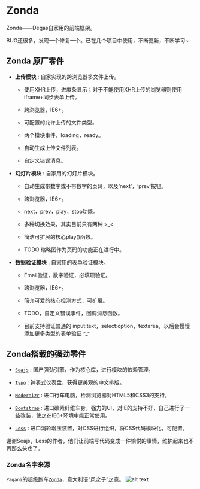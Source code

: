 # Zonda

Zonda——Degas自家用的前端框架。

BUG还很多，发现一个修复一个。已在几个项目中使用，不断更新，不断学习~

## Zonda 原厂零件

- **上传模块** : 自家实现的跨浏览器多文件上传。
    

    + 使用XHR上传，进度条显示；对于不能使用XHR上传的浏览器则使用iframe+同步表单上传。
    
    + 跨浏览器，IE6+。

    + 可配置的允许上传的文件类型。

    + 两个模块事件，loading，ready。
    
    + 自动生成上传文件列表。
    
    + 自定义错误消息。

- **幻灯片模块** : 自家用的幻灯片模块。

    + 自动生成带数字或不带数字的页码，以及‘next’，‘prev’按钮。

    + 跨浏览器，IE6+。

    + next，prev，play，stop功能。

    + 多种切换效果，其实目前只有两种 >_<

    + 简洁可扩展的核心play()函数。

    + TODO 缩略图作为页码的功能正在进行中。

- **数据验证模块** : 自家用的表单验证模块。

    + Email验证，数字验证，必填项验证。
    
    + 跨浏览器，IE6+。 
        
    + 简介可爱的核心检测方式，可扩展。

    + TODO，自定义错误事件，回调消息函数。

    + 目前支持验证普通的 input:text，select:option，textarea，以后会慢慢添加更多类型的表单验证 ^_^
    
## Zonda搭载的强劲零件

- [`Seajs`](http://seajs.org/docs/#intro) : 国产强劲引擎，作为核心库，进行模块的依赖管理。

- [`Typo`](http://typo.sofish.de/) : 钟表式仪表盘，获得更美观的中文排版。

- [`Modernizr`](http://modernizr.com/) : 进口行车电脑，检测浏览器对HTML5和CSS3的支持。

- [`Bootstrap`](http://twitter.github.com/bootstrap/index.html) : 进口碳素纤维车身，强力的UI，对IE的支持不好，自己进行了一些改装，使之在IE6+环境中能正常使用。

- [`Less`](http://lesscss.org/) : 进口涡轮增压装置，对CSS进行组织，将CSS代码模块化，可配置。

谢谢Seajs，Less的作者，他们让前端写代码变成一件愉悦的事情，维护起来也不再那么头疼了。

### Zonda名字来源

`Pagani`的超级跑车[`Zonda`](http://www.pagani.com/zonda/default.aspx)，意大利语“风之子”之意。
![alt text](http://www.widescreenbackgrounds.net/wallpapers/background-widescreen-white-pagani-zonda-wallpapers.jpg 'Zonda')
